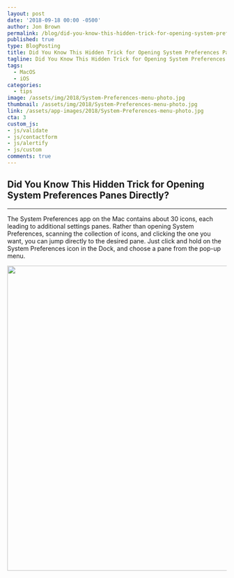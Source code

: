 ```yaml
---
layout: post
date: '2018-09-18 00:00 -0500'
author: Jon Brown
permalink: /blog/did-you-know-this-hidden-trick-for-opening-system-preferences-panes-directly/
published: true
type: BlogPosting
title: Did You Know This Hidden Trick for Opening System Preferences Panes Directly
tagline: Did You Know This Hidden Trick for Opening System Preferences Panes Directly
tags:
  - MacOS
  - iOS
categories:
  - tips
image: /assets/img/2018/System-Preferences-menu-photo.jpg
thumbnail: /assets/img/2018/System-Preferences-menu-photo.jpg
link: /assets/app-images/2018/System-Preferences-menu-photo.jpg
cta: 3
custom_js:
- js/validate
- js/contactform
- js/alertify
- js/custom
comments: true
---
```

## Did You Know This Hidden Trick for Opening System Preferences Panes Directly?
---

The System Preferences app on the Mac contains about 30 icons, each
leading to additional settings panes. Rather than opening System
Preferences, scanning the collection of icons, and clicking the one you
want, you can jump directly to the desired pane. Just click and hold on
the System Preferences icon in the Dock, and choose a pane from the
pop-up menu.

<img src="{{ site.site_cdn }}/assets/img/blog/2018/preferencepane/image2.jpg" class="img-fluid rounded m-2" width="700" />